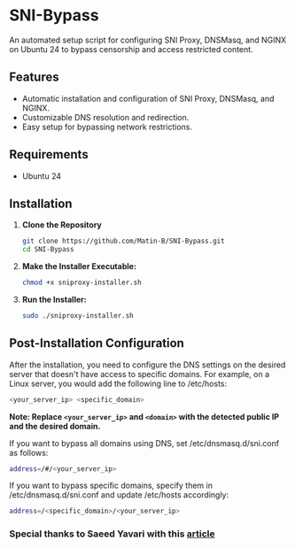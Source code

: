 # SNI-Bypass
An automated setup script for configuring SNI Proxy, DNSMasq, and NGINX on Ubuntu 24 to bypass censorship and access restricted content.

## Features

- Automatic installation and configuration of SNI Proxy, DNSMasq, and NGINX.
- Customizable DNS resolution and redirection.
- Easy setup for bypassing network restrictions.

## Requirements
- Ubuntu 24

## Installation

1. **Clone the Repository**
    ```bash
    git clone https://github.com/Matin-B/SNI-Bypass.git
    cd SNI-Bypass
    ```
2. **Make the Installer Executable:**
    ```bash
    chmod +x sniproxy-installer.sh
    ```
3. **Run the Installer:**
    ```bash
    sudo ./sniproxy-installer.sh
    ```

## Post-Installation Configuration

After the installation, you need to configure the DNS settings on the desired server that doesn't have access to specific domains. For example, on a Linux server, you would add the following line to /etc/hosts:</br>
```bash
<your_server_ip> <specific_domain>
```
**Note: Replace `<your_server_ip>` and `<domain>` with the detected public IP and the desired domain.**

If you want to bypass all domains using DNS, set /etc/dnsmasq.d/sni.conf as follows:
```bash
address=/#/<your_server_ip>
```

If you want to bypass specific domains, specify them in /etc/dnsmasq.d/sni.conf and update /etc/hosts accordingly:
```bash
address=/<specific_domain>/<your_server_ip>
```


### Special thanks to Saeed Yavari with this [article](https://behineserver.com/blog/dedicate-anti-sanctions)
